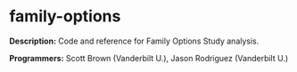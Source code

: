 family-options
==============

**Description:** Code and reference for Family Options Study analysis.

**Programmers:** Scott Brown (Vanderbilt U.), Jason Rodriguez (Vanderbilt U.)
